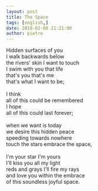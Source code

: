 ```yaml
---
layout: post
title: The Space
tags: [english,]
date: 2010-02-08 21:21:00
author: pietro
---
```

Hidden surfaces of you<br/>I walk backwards below<br/>the rivers' skin I want to touch<br/>I swim with you that life<br/>that's you that's me<br/>that's what I want to be;<br/><br/>I think<br/>all of this could be remembered<br/>I hope<br/>all of this could last forever;<br/><br/>when we want is today<br/>we desire this hidden peace<br/>speeding towards nowhere<br/>touch the stars embrace the space,<br/><br/>I'm your star I'm yours<br/>I'll kiss you all my light<br/>reds and grays I'll fire my rays<br/>and love you within the embrace<br/>of this soundless joyful space.
